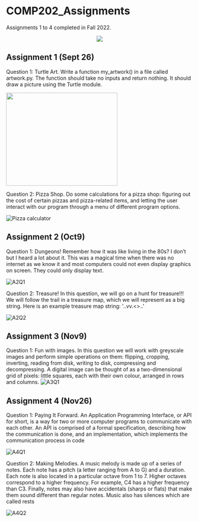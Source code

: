 # COMP202_Assignments
Assignments 1 to 4 completed in Fall 2022.

<p align="center">
<img src="https://user-images.githubusercontent.com/113480613/235353762-b937e99f-932f-4ac8-86d1-91b28965e05c.jpg">
</p>

## Assignment 1 (Sept 26)
Question 1: Turtle Art. Write a function my_artwork() in a file called artwork.py. The function should
take no inputs and return nothing. It should draw a picture using the Turtle module.

<img src="https://user-images.githubusercontent.com/113480613/235351735-e30448aa-b252-4d00-898b-aa4bdd1cc9c8.png" width="300" height="250">

Question 2: Pizza Shop. Do some calculations for a pizza shop: figuring out the cost of certain pizzas and
pizza-related items, and letting the user interact with our program through a menu of different program
options.

![Pizza calculator](https://user-images.githubusercontent.com/113480613/235351815-16442955-397e-41e4-a215-e50246d4c204.png)
## Assignment 2 (Oct9)
Question 1: Dungeons! Remember how it was like living in the 80s? I don’t but I heard a lot about it. This was a magical
time when there was no internet as we know it and most computers could not even display graphics on
screen. They could only display text.

![A2Q1](https://user-images.githubusercontent.com/113480613/235352682-87fdeb91-646d-4936-ac95-0ca3c6744eab.png)

Question 2: Treasure! In this question, we will go on a hunt for treasure!!! We will follow the trail in a treasure map, which
we will represent as a big string. Here is an example treasure map string:
'..vv.<>..'

![A2Q2](https://user-images.githubusercontent.com/113480613/235352736-87e0a2e4-f838-49da-a133-633f362d5a36.png)

## Assignment 3 (Nov9)
Question 1: Fun with images. In this question we will work with greyscale images and perform simple operations on them: flipping,
cropping, inverting, reading from disk, writing to disk, compressing and decompressing. A digital image can be thought of as a two-dimensional grid of pixels: little squares, each with their own colour, arranged in rows and columns. 
![A3Q1](https://user-images.githubusercontent.com/113480613/235352977-2968c758-bd89-44f7-b828-9cdaa781f8f8.png)

## Assignment 4 (Nov26)
Question 1: Paying It Forward. An Application Programming Interface, or API for short, is a way for two or more computer
programs to communicate with each other. An API is comprised of a formal specification, describing how the communication is done, and an implementation, which implements the communication process in code

![A4Q1](https://user-images.githubusercontent.com/113480613/235353137-148d8691-185b-42d3-aad1-650353d35124.png)

Question 2: Making Melodies. A music melody is made up of a series of notes. Each note has a pitch (a letter ranging from A to G)
and a duration. Each note is also located in a particular octave from 1 to 7. Higher octaves correspond
to a higher frequency. For example, C4 has a higher frequency than C3. Finally, notes may also have
accidentals (sharps or flats) that make them sound different than regular notes. Music also has silences
which are called rests

![A4Q2](https://user-images.githubusercontent.com/113480613/235353204-5eed4766-1ec0-42b8-b7f2-90d5dfd61a5c.png)
